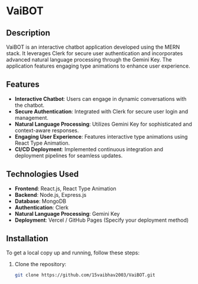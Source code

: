 
# VaiBOT

## Description
VaiBOT is an interactive chatbot application developed using the MERN stack. It leverages Clerk for secure user authentication and incorporates advanced natural language processing through the Gemini Key. The application features engaging type animations to enhance user experience.

## Features
- **Interactive Chatbot**: Users can engage in dynamic conversations with the chatbot.
- **Secure Authentication**: Integrated with Clerk for secure user login and management.
- **Natural Language Processing**: Utilizes Gemini Key for sophisticated and context-aware responses.
- **Engaging User Experience**: Features interactive type animations using React Type Animation.
- **CI/CD Deployment**: Implemented continuous integration and deployment pipelines for seamless updates.

## Technologies Used
- **Frontend**: React.js, React Type Animation
- **Backend**: Node.js, Express.js
- **Database**: MongoDB
- **Authentication**: Clerk
- **Natural Language Processing**: Gemini Key
- **Deployment**: Vercel / GitHub Pages (Specify your deployment method)

## Installation
To get a local copy up and running, follow these steps:

1. Clone the repository:
   ```bash
   git clone https://github.com/15vaibhav2003/VaiBOT.git
